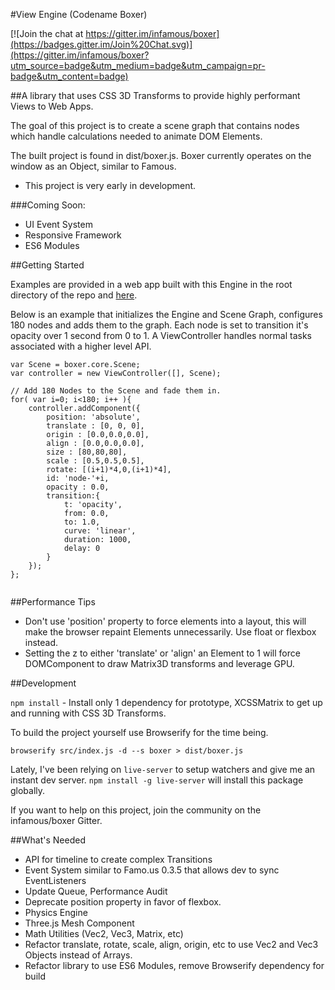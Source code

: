 #View Engine (Codename Boxer)

[![Join the chat at https://gitter.im/infamous/boxer](https://badges.gitter.im/Join%20Chat.svg)](https://gitter.im/infamous/boxer?utm_source=badge&utm_medium=badge&utm_campaign=pr-badge&utm_content=badge)

##A library that uses CSS 3D Transforms to provide highly performant Views to Web Apps.

The goal of this project is to create a scene graph that contains nodes which handle calculations needed to animate DOM Elements.

The built project is found in dist/boxer.js. Boxer currently operates on the window as an Object, similar to Famous.

- This project is very early in development.


###Coming Soon:

* UI Event System
* Responsive Framework
* ES6 Modules

##Getting Started

Examples are provided in a web app built with this Engine in the root directory of the repo and [here](http://devmagnet.net/boxer/demo).

Below is an example that initializes the Engine and Scene Graph, configures 180 nodes and adds them to the graph. Each node is set to transition it's opacity over 1 second from 0 to 1. A ViewController handles normal tasks associated with a higher level API.

```
var Scene = boxer.core.Scene;
var controller = new ViewController([], Scene);

// Add 180 Nodes to the Scene and fade them in.
for( var i=0; i<180; i++ ){
    controller.addComponent({
        position: 'absolute',
        translate : [0, 0, 0],
        origin : [0.0,0.0,0.0],
        align : [0.0,0.0,0.0],
        size : [80,80,80],
        scale : [0.5,0.5,0.5],
        rotate: [(i+1)*4,0,(i+1)*4],
        id: 'node-'+i,
        opacity : 0.0,
        transition:{
            t: 'opacity',
            from: 0.0,
            to: 1.0,
            curve: 'linear',
            duration: 1000,
            delay: 0
        }
    });
};


```

##Performance Tips

- Don't use 'position' property to force elements into a layout, this will make the browser repaint Elements unnecessarily. Use float or flexbox instead.
- Setting the z to either 'translate' or 'align' an Element to 1 will force DOMComponent to draw Matrix3D transforms and leverage GPU.


##Development

`npm install` - Install only 1 dependency for prototype, XCSSMatrix to get up and running with CSS 3D Transforms.

To build the project yourself use Browserify for the time being.

`browserify src/index.js -d --s boxer > dist/boxer.js`

Lately, I've been relying on `live-server` to setup watchers and give me an instant dev server. `npm install -g live-server` will install this package globally.

If you want to help on this project, join the community on the infamous/boxer Gitter.

##What's Needed

* API for timeline to create complex Transitions
* Event System similar to Famo.us 0.3.5 that allows dev to sync EventListeners
* Update Queue, Performance Audit
* Deprecate position property in favor of flexbox.
* Physics Engine
* Three.js Mesh Component
* Math Utilities (Vec2, Vec3, Matrix, etc)
* Refactor translate, rotate, scale, align, origin, etc to use Vec2 and Vec3 Objects instead of Arrays.
* Refactor library to use ES6 Modules, remove Browserify dependency for build
